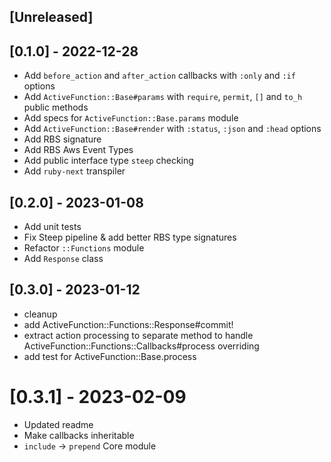 ## [Unreleased]

## [0.1.0] - 2022-12-28

- Add `before_action` and `after_action` callbacks with `:only` and `:if` options
- Add `ActiveFunction::Base#params` with `require`, `permit`, `[]` and `to_h` public methods
- Add specs for `ActiveFunction::Base.params` module
- Add `ActiveFunction::Base#render` with `:status`, `:json` and `:head` options
- Add RBS signature
- Add RBS Aws Event Types
- Add public interface type `steep` checking
- Add `ruby-next` transpiler

## [0.2.0] - 2023-01-08

- Add unit tests
- Fix Steep pipeline & add better RBS type signatures 
- Refactor `::Functions` module
- Add `Response` class

## [0.3.0] - 2023-01-12

- cleanup
- add ActiveFunction::Functions::Response#commit!
- extract action processing to separate method to handle ActiveFunction::Functions::Callbacks#process overriding
- add test for ActiveFunction::Base.process


# [0.3.1] - 2023-02-09

- Updated readme
- Make callbacks inheritable
- `include` -> `prepend` Core module

